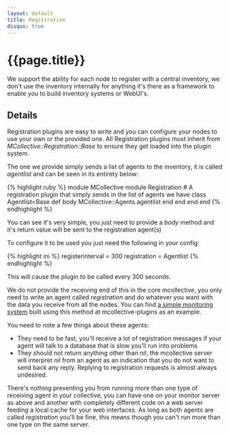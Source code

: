 ```yaml
---
layout: default
title: Registration
disqus: true
---
```

[RegistrationMonitor]: http://code.google.com/p/mcollective-plugins/wiki/AgentRegistrationMonitor

# {{page.title}}

We support the ability for each node to register with a central inventory, we don't use the inventory
internally for anything it's there as a framework to enable you to build inventory systems or WebUI's.

## Details

Registration plugins are easy to write and you can configure your nodes to use your own or the provided one.
All Registration plugins must inherit from *MCollective::Registration::Base* to ensure they get loaded into
the plugin system.

The one we provide simply sends a list of agents to the inventory, it is called *agentlist* and can be seen
in its entirety below:

{% highlight ruby %}
module MCollective
    module Registration
        # A registration plugin that simply sends in the list of agents we have
        class Agentlist<Base
            def body
                MCollective::Agents.agentlist
            end
        end
    end
end
{% endhighlight %}

You can see it's very simple, you just need to provide a _body_ method and it's return value will be sent
to the registration agent(s)

To configure it to be used you just need the following in your config:

{% highlight ini %}
registerinterval = 300
registration = Agentlist
{% endhighlight %}

This will cause the plugin to be called every 300 seconds.

We do not provide the receiving end of this in the core mcollective, you only need to write an agent called
*registration* and do whatever you want with the data you receive from all the nodes.  You can find
[a simple monitoring system][RegistrationMonitor] built using this method at mcollective-plugins as an example.

You need to note a few things about these agents:

 * They need to be fast, you'll receive a lot of registration messages if your agent will talk to a database that
   is slow you'll run into problems
 * They should not return anything other than *nil*, the mcollective server will interpret *nil* from an agent as
   an indication that you do not want to send back any reply.  Replying to registration requests is almost always undesired.

There's nothing preventing you from running more than one type of receiving agent in your collective, you can have one
on your monitor server as above and another with completely different code on a web server feeding a local cache
for your web interfaces.  As long as both agents are called *registration* you'll be fine, this means though you can't
run more than one type on the same server.
